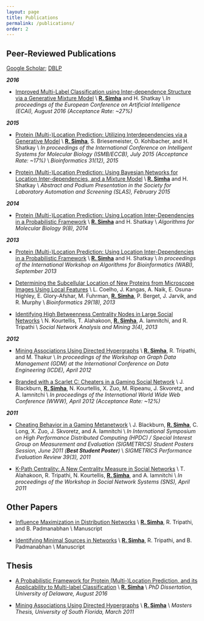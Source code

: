 ```yaml
---
layout: page
title: Publications
permalink: /publications/
order: 2
---
```


## Peer-Reviewed Publications
[Google Scholar](http://scholar.google.com/citations?user=4nOtToMAAAAJ&hl=en); [DBLP](http://dblp.uni-trier.de/pers/hd/s/Simha:Ramanuja)

_**2016**_

* [Improved Multi-Label Classification using Inter-dependence Structure via a Generative Mixture Model](https://www.eecis.udel.edu/~shatkay/papers/ECAI2016-final.pdf) \\
  **<u>R. Simha</u>** and H. Shatkay \\
  _In proceedings of the European Conference on Artificial Intelligence (ECAI), August 2016 (Acceptance Rate: ~27%)_

_**2015**_

* [Protein (Multi-)Location Prediction: Utilizing Interdependencies via a Generative Model](https://www.ncbi.nlm.nih.gov/pmc/articles/PMC4765880/pdf/btv264.pdf) \\
  **<u>R. Simha</u>**, S. Briesemeister, O. Kohlbacher, and H. Shatkay \\
  _In proceedings of the International Conference on Intelligent Systems for Molecular Biology (ISMB/ECCB), July 2015 (Acceptance Rate: ~17%)_ \\
  _Bioinformatics 31(12), 2015_

* [Protein (Multi-)Location Prediction: Using Bayesian Networks for Location Inter-dependencies, and a Mixture Model](http://www.slas2015.org/program/SLAS2015_ProgramAbstractCompendium.pdf) \\
  **<u>R. Simha</u>** and H. Shatkay \\
  _Abstract and Podium Presentation in the Society for Laboratory Automation and Screening (SLAS), February 2015_

_**2014**_

* [Protein (Multi-)Location Prediction: Using Location Inter-Dependencies in a Probabilistic Framework](https://www.ncbi.nlm.nih.gov/pmc/articles/PMC3994749/pdf/1748-7188-9-8.pdf) \\
  **<u>R. Simha</u>** and H. Shatkay \\
  _Algorithms for Molecular Biology 9(8), 2014_

_**2013**_

* [Protein (Multi-)Location Prediction: Using Location Inter-Dependencies in a Probabilistic Framework](http://link.springer.com/chapter/10.1007/978-3-642-40453-5_2) \\
  **<u>R. Simha</u>** and H. Shatkay \\
  _In proceedings of the International Workshop on Algorithms for Bioinformatics (WABI), September 2013_ 

* [Determining the Subcellular Location of New Proteins from Microscope Images Using Local Features](https://www.ncbi.nlm.nih.gov/pmc/articles/PMC3753569/pdf/btt392.pdf) \\
  L. Coelho, J. Kangas, A. Naik, E. Osuna-Highley, E. Glory-Afshar, M. Fuhrman, **<u>R. Simha</u>**, P. Berget, J. Jarvik, and R. Murphy \\
  _Bioinformatics 29(18), 2013_

* [Identifying High Betweenness Centrality Nodes in Large Social Networks](http://link.springer.com/article/10.1007/s13278-012-0076-6) \\
  N. Kourtellis, T. Alahakoon, **<u>R. Simha</u>**, A. Iamnitchi, and R. Tripathi \\
  _Social Network Analysis and Mining 3(4), 2013_

_**2012**_

* [Mining Associations Using Directed Hypergraphs](http://ieeexplore.ieee.org/stamp/stamp.jsp?arnumber=6313679) \\
  **<u>R. Simha</u>**, R. Tripathi, and M. Thakur \\
  _In proceedings of the Workshop on Graph Data Management (GDM) at the International Conference on Data Engineering (ICDE), April 2012_

* [Branded with a Scarlet C: Cheaters in a Gaming Social Network](http://dl.acm.org/citation.cfm?id=2187848) \\
  J. Blackburn, **<u>R. Simha</u>**, N. Kourtellis, X. Zuo, M. Ripeanu, J. Skvoretz, and A. Iamnitchi \\
  _In proceedings of the International World Wide Web Conference (WWW), April 2012 (Acceptance Rate: ~12%)_

_**2011**_

* [Cheating Behavior in a Gaming Metanetwork](http://www.sigmetrics.org/sigmetrics2011/) \\
  J. Blackburn, **<u>R. Simha</u>**, C. Long, X. Zuo, J. Skvoretz, and A. Iamnitchi \\
  _In International Symposium on High Performance Distributed Computing (HPDC) / Special Interest Group on Measurement and Evaluation (SIGMETRICS) Student Posters Session, June 2011 (**Best Student Poster**)_ \\
  _SIGMETRICS Performance Evaluation Review 39(3), 2011_

* [K-Path Centrality: A New Centrality Measure in Social Networks](http://dl.acm.org/citation.cfm?id=1989657) \\
  T. Alahakoon, R. Tripathi, N. Kourtellis, **<u>R. Simha</u>**, and A. Iamnitchi \\
  _In proceedings of the Workshop in Social Network Systems (SNS), April 2011_

## Other Papers

* [Influence Maximization in Distribution Networks]() \\
  **<u>R. Simha</u>**, R. Tripathi, and B. Padmanabhan \\
  Manuscript

* [Identifying Minimal Sources in Networks]() \\
  **<u>R. Simha</u>**, R. Tripathi, and B. Padmanabhan \\
  Manuscript

## Thesis

* [A Probabilistic Framework for Protein (Multi-)Location Prediction, and its Applicability to Multi-label Classification](http://gradworks.umi.com/10/19/10191681.html) \\
  **<u>R. Simha</u>** \\
  _PhD Dissertation, University of Delaware, August 2016_

* [Mining Associations Using Directed Hypergraphs](http://scholarcommons.usf.edu/cgi/viewcontent.cgi?article=4540&context=etd) \\
  **<u>R. Simha</u>** \\
  _Masters Thesis, University of South Florida, March 2011_

